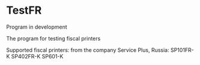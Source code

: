 # TestFR
Program in development

The program for testing fiscal printers

Supported fiscal printers:
from the company Service Plus, Russia:
SP101FR-K
SP402FR-K
SP601-K
